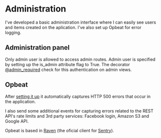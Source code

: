 # Administration

I've developed a basic administration interface where I can easily see users and items created on the aplication. I've also set up Opbeat for error logging.

## Administration panel
Only admin user is allowed to access admin routes. Admin user is specified by setting up the is_admin attribute flag to True. The decorator [@admin_required](https://github.com/rosariomgomez/tradyfit/blob/master/vagrant/tradyfit/app/admin/decorators.py#L6) check for this authentication on admin views.

## Opbeat
After [setting it up](https://opbeat.com/docs/articles/error-logging-in-flask/) it automatically captures HTTP 500 errors that occur in the application.  

I also send some additional events for capturing errors related to the REST API's rate limits and 3rd party services: Facebook login, Amazon S3 and Google API.  

Opbeat is based in [Raven](http://raven.readthedocs.org/en/latest/) (the oficial client for [Sentry](https://www.getsentry.com/docs/)).